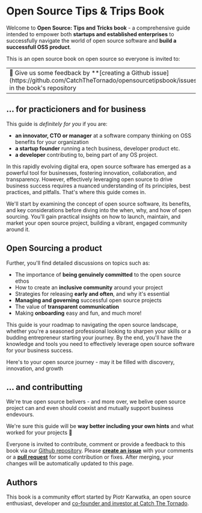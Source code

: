 # Open Source Tips & Trips Book

Welcome to **Open Source: Tips and Tricks book**  - a comprehensive guide intended to empower both **startups and established enterprises** to successfully navigate the world of open source software and **build a successfull OSS product**.

This is an open source book on open source so everyone is invited to:
<table>
    <tr>
        <td valign="top" width="50%">📣 Give us some feedback by **[creating a Github issue](https://github.com/CatchTheTornado/opensourcetipsbook/issues)** in the book's repository</td>
        <td valign="top" width="50%">👩‍💻 Contribute to the book by **[creating a pull request](https://github.com/CatchTheTornado/opensourcetipsbook/pulls)** with any kind of improvements, amendments or new content.</td>
    </tr>
</table>

## ... for practicioners and for business

This guide is *definitely for you* if you are:
- **an innovator, CTO or manager** at a software company thinking on OSS benefits for your organization
- **a startup founder** running a tech business, developer product etc.
- **a developer** contributing to, being part of any OS project.

In this rapidly evolving digital era, open source software has emerged as a powerful tool for businesses, fostering innovation, collaboration, and transparency. However, effectively leveraging open source to drive business success requires a nuanced understanding of its principles, best practices, and pitfalls. That's where this guide comes in.

We'll start by examining the concept of open source software, its benefits, and key considerations before diving into the when, why, and how of open sourcing. You'll gain practical insights on how to launch, maintain, and market your open source project, building a vibrant, engaged community around it.

## Open Sourcing a product

Further, you'll find detailed discussions on topics such as:
- The importance of **being genuinely committed** to the open source ethos
- How to create an **inclusive community** around your project
- Strategies for releasing **early and often**, and why it's essential
- **Managing and governing** successful open source projects
- The value of **transparent communication**
- Making **onboarding** easy and fun, and much more!

This guide is your roadmap to navigating the open source landscape, whether you're a seasoned professional looking to sharpen your skills or a budding entrepreneur starting your journey. By the end, you'll have the knowledge and tools you need to effectively leverage open source software for your business success.

Here's to your open source journey - may it be filled with discovery, innovation, and growth 

## ... and contributting

We're true open source belivers - and more over, we belive open source project can and even should coexist and mutually support business endevours.

We're sure this guide will be **way better including your own hints** and what worked for your projects 🙌

Everyone is invited to contribute, comment or provide a feedback to this book via our [Github repository](https://github.com/CatchTheTornado/opensourcetipsbook). Please **[create an issue](https://github.com/CatchTheTornado/opensourcetipsbook/issues/new)** with your comments or a **[pull request](https://github.com/CatchTheTornado/opensourcetipsbook/pulls)** for some contribution or fixes. After merging, your changes will be automatically updated to this page.

## Authors

This book is a community effort started by Piotr Karwatka, an open source enthusiast, developer and [co-founder and investor at Catch The Tornado](https://www.catchthetornado.com/portfolio). 
